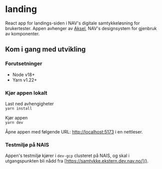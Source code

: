 # landing
React app for landings-siden i NAV's digitale samtykkeløsning for brukertester. Appen avhenger av [Aksel](https://aksel.nav.no/), NAV's designsystem for gjenbruk av komponenter.

## Kom i gang med utvikling

### Forutsetninger
- Node v18+
- Yarn v1.22+

### Kjør appen lokalt

Last ned avhengigheter \
`yarn install`

Kjør appen \
`yarn dev`

Åpne appen med følgende URL: [http://localhost:5173]() i en nettleser.

### Testmiljø på NAIS
Appen's testmiljø kjører i `dev-gcp` clusteret på NAIS, og skal i utgangspunkten bli nådd fra [https://samtykke.ekstern.dev.nav.no/]().